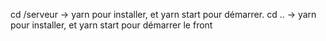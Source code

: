 cd /serveur -> yarn pour installer, et yarn start pour démarrer.
cd .. -> yarn pour installer, et yarn start pour démarrer le front